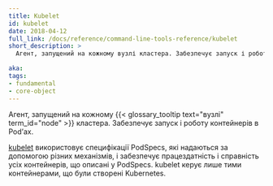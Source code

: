 ```yaml
---
title: Kubelet
id: kubelet
date: 2018-04-12
full_link: /docs/reference/command-line-tools-reference/kubelet
short_description: >
  Агент, запущений на кожному вузлі кластера. Забезпечує запуск і роботу контейнерів у Podʼах.

aka:
tags:
- fundamental
- core-object
---
```


Агент, запущений на кожному {{< glossary_tooltip text="вузлі" term_id="node" >}} кластера. Забезпечує запуск і роботу контейнерів в Podʼах.

<!--more-->

[kubelet](/docs/reference/command-line-tools-reference/kubelet/) використовує специфікації PodSpecs, які надаються за допомогою різних механізмів, і забезпечує працездатність і справність усіх контейнерів, що описані у PodSpecs. kubelet керує лише тими контейнерами, що були створені Kubernetes.
